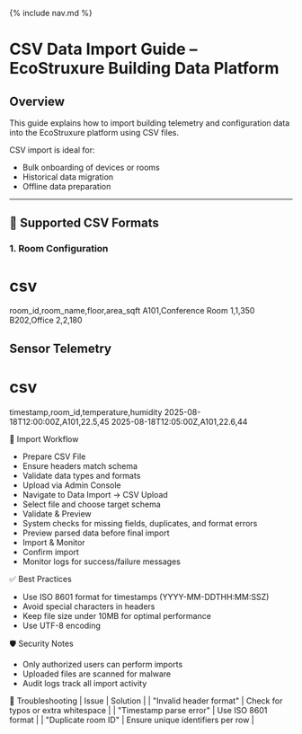 {% include nav.md %}

# CSV Data Import Guide – EcoStruxure Building Data Platform

## Overview
This guide explains how to import building telemetry and configuration data into the EcoStruxure platform using CSV files.

CSV import is ideal for:
- Bulk onboarding of devices or rooms
- Historical data migration
- Offline data preparation

---

## 📁 Supported CSV Formats

### 1. Room Configuration

# csv

room_id,room_name,floor,area_sqft
A101,Conference Room 1,1,350
B202,Office 2,2,180

## Sensor Telemetry

# csv

timestamp,room_id,temperature,humidity
2025-08-18T12:00:00Z,A101,22.5,45
2025-08-18T12:05:00Z,A101,22.6,44

🔧 Import Workflow
- Prepare CSV File
- Ensure headers match schema
- Validate data types and formats
- Upload via Admin Console
- Navigate to Data Import → CSV Upload
- Select file and choose target schema
- Validate & Preview
- System checks for missing fields, duplicates, and format errors
- Preview parsed data before final import
- Import & Monitor
- Confirm import
- Monitor logs for success/failure messages

✅ Best Practices
- Use ISO 8601 format for timestamps (YYYY-MM-DDTHH:MM:SSZ)
- Avoid special characters in headers
- Keep file size under 10MB for optimal performance
- Use UTF-8 encoding

🛡️ Security Notes
- Only authorized users can perform imports
- Uploaded files are scanned for malware
- Audit logs track all import activity

📌 Troubleshooting
| Issue | Solution | 
| "Invalid header format" | Check for typos or extra whitespace | 
| "Timestamp parse error" | Use ISO 8601 format | 
| "Duplicate room ID" | Ensure unique identifiers per row | 




